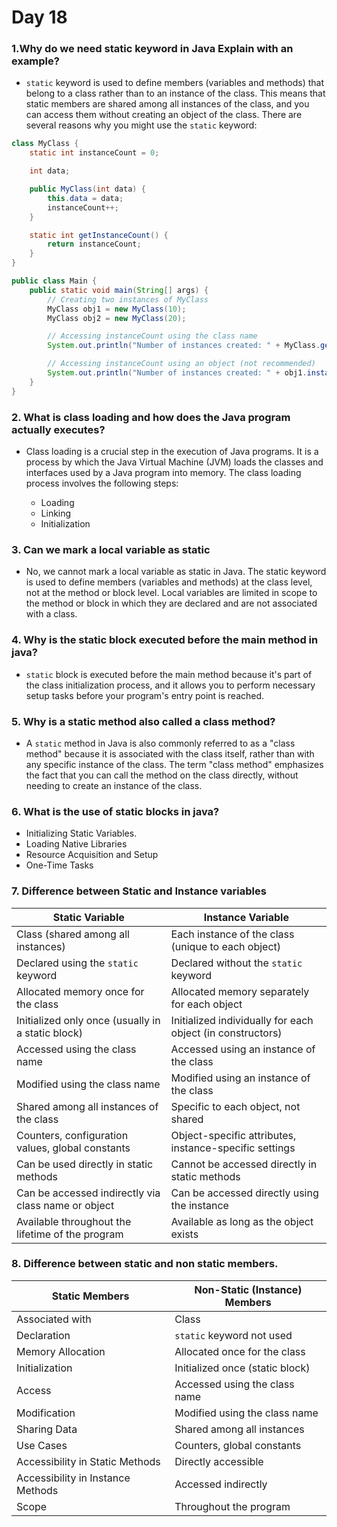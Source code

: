 # Day 18

### 1.Why do we need static keyword in Java Explain with an example?
-  `static` keyword is used to define members (variables and methods) that belong to a class rather than to an instance of the class. This means that static members are shared among all instances of the class, and you can access them without creating an object of the class. There are several reasons why you might use the `static` keyword:
```java
class MyClass {
    static int instanceCount = 0;

    int data;

    public MyClass(int data) {
        this.data = data;
        instanceCount++;
    }

    static int getInstanceCount() {
        return instanceCount;
    }
}

public class Main {
    public static void main(String[] args) {
        // Creating two instances of MyClass
        MyClass obj1 = new MyClass(10);
        MyClass obj2 = new MyClass(20);

        // Accessing instanceCount using the class name
        System.out.println("Number of instances created: " + MyClass.getInstanceCount()); // Output: 2

        // Accessing instanceCount using an object (not recommended)
        System.out.println("Number of instances created: " + obj1.instanceCount); // Output: 2
    }
}
```

### 2. What is class loading and how does the Java program actually executes?
- Class loading is a crucial step in the execution of Java programs. It is a process by which the Java Virtual Machine (JVM) loads the classes and interfaces used by a Java program into memory. The class loading process involves the following steps:

    - Loading
    - Linking
    - Initialization

### 3. Can we mark a local variable as static
- No, we cannot mark a local variable as static in Java. The static keyword is used to define members (variables and methods) at the class level, not at the method or block level. Local variables are limited in scope to the method or block in which they are declared and are not associated with a class.

### 4. Why is the static block executed before the main method in java?
- `static` block is executed before the main method because it's part of the class initialization process, and it allows you to perform necessary setup tasks before your program's entry point is reached.
### 5. Why is a static method also called a class method?
- A `static` method in Java is also commonly referred to as a "class method" because it is associated with the class itself, rather than with any specific instance of the class. The term "class method" emphasizes the fact that you can call the method on the class directly, without needing to create an instance of the class.

### 6. What is the use of static blocks in java? 
- Initializing Static Variables.
- Loading Native Libraries
- Resource Acquisition and Setup
- One-Time Tasks
### 7. Difference between Static and Instance variables 
| Static Variable                                       | Instance Variable                                         |
|------------------------------------------------------|------------------------------------------------------------|
| Class (shared among all instances)                   | Each instance of the class (unique to each object)       |
| Declared using the `static` keyword                  | Declared without the `static` keyword                     |
| Allocated memory once for the class                  | Allocated memory separately for each object              |
| Initialized only once (usually in a static block)     | Initialized individually for each object (in constructors) |
| Accessed using the class name                         | Accessed using an instance of the class                   |
| Modified using the class name                        | Modified using an instance of the class                   |
| Shared among all instances of the class               | Specific to each object, not shared                      |
| Counters, configuration values, global constants     | Object-specific attributes, instance-specific settings    |
| Can be used directly in static methods               | Cannot be accessed directly in static methods              |
| Can be accessed indirectly via class name or object | Can be accessed directly using the instance              |
| Available throughout the lifetime of the program    | Available as long as the object exists                   |

### 8. Difference between static and non static members.
| Static Members                 | Non-Static (Instance) Members  |
|--------------------------------|-------------------------------|
| Associated with                | Class                         |
| Declaration                     | `static` keyword not used     |
| Memory Allocation               | Allocated once for the class  | Allocated for each instance   |
| Initialization                  | Initialized once (static block)| Initialized individually      |
| Access                          | Accessed using the class name  | Accessed using the instance   |
| Modification                    | Modified using the class name | Modified using the instance   |
| Sharing Data                    | Shared among all instances    | Specific to each instance     |
| Use Cases                       | Counters, global constants   | Object-specific attributes    |
| Accessibility in Static Methods | Directly accessible           | Not directly accessible      |
| Accessibility in Instance Methods| Accessed indirectly            | Accessed directly            |
| Scope                           | Throughout the program        | As long as the object exists |
